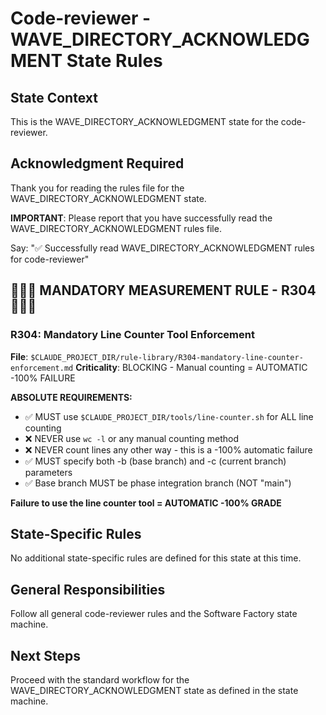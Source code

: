 # Code-reviewer - WAVE_DIRECTORY_ACKNOWLEDGMENT State Rules

## State Context
This is the WAVE_DIRECTORY_ACKNOWLEDGMENT state for the code-reviewer.

## Acknowledgment Required
Thank you for reading the rules file for the WAVE_DIRECTORY_ACKNOWLEDGMENT state.

**IMPORTANT**: Please report that you have successfully read the WAVE_DIRECTORY_ACKNOWLEDGMENT rules file.

Say: "✅ Successfully read WAVE_DIRECTORY_ACKNOWLEDGMENT rules for code-reviewer"

## 🔴🔴🔴 MANDATORY MEASUREMENT RULE - R304 🔴🔴🔴

### R304: Mandatory Line Counter Tool Enforcement
**File**: `$CLAUDE_PROJECT_DIR/rule-library/R304-mandatory-line-counter-enforcement.md`
**Criticality**: BLOCKING - Manual counting = AUTOMATIC -100% FAILURE

**ABSOLUTE REQUIREMENTS:**
- ✅ MUST use `$CLAUDE_PROJECT_DIR/tools/line-counter.sh` for ALL line counting
- ❌ NEVER use `wc -l` or any manual counting method
- ❌ NEVER count lines any other way - this is a -100% automatic failure
- ✅ MUST specify both -b (base branch) and -c (current branch) parameters
- ✅ Base branch MUST be phase integration branch (NOT "main")

**Failure to use the line counter tool = AUTOMATIC -100% GRADE**

## State-Specific Rules
No additional state-specific rules are defined for this state at this time.

## General Responsibilities
Follow all general code-reviewer rules and the Software Factory state machine.

## Next Steps
Proceed with the standard workflow for the WAVE_DIRECTORY_ACKNOWLEDGMENT state as defined in the state machine.
